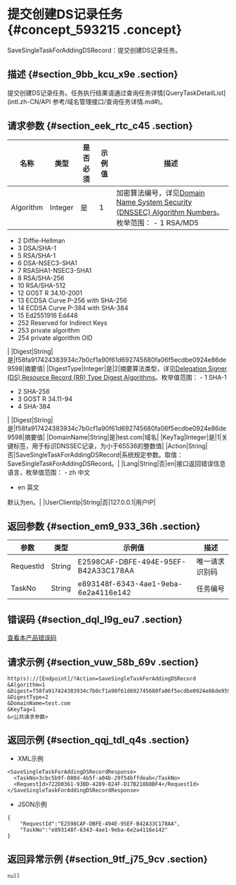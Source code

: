 # 提交创建DS记录任务 {#concept_593215 .concept}

SaveSingleTaskForAddingDSRecord：提交创建DS记录任务。

## 描述 {#section_9bb_kcu_x9e .section}

提交创建DS记录任务。任务执行结果请通过查询任务详情[QueryTaskDetailList](intl.zh-CN/API 参考/域名管理接口/查询任务详情.md#)。

## 请求参数 {#section_eek_rtc_c45 .section}

|名称|类型|是否必须|示例值|描述|
|--|--|----|---|--|
|Algorithm|Integer|是|1|加密算法编号，详见[Domain Name System Security \(DNSSEC\) Algorithm Numbers](https://www.iana.org/assignments/dns-sec-alg-numbers/dns-sec-alg-numbers.xhtml)。枚举范围： -   1 RSA/MD5
-   2 Diffie-Hellman
-   3 DSA/SHA-1
-   5 RSA/SHA-1
-   6 DSA-NSEC3-SHA1
-   7 RSASHA1-NSEC3-SHA1
-   8 RSA/SHA-256
-   10 RSA/SHA-512
-   12 GOST R 34.10-2001
-   13 ECDSA Curve P-256 with SHA-256
-   14 ECDSA Curve P-384 with SHA-384
-   15 Ed2551916 Ed448
-   252 Reserved for Indirect Keys
-   253 private algorithm
-   254 private algorithm OID

 |
|Digest|String|是|f58fa917424383934c7b0cf1a90f61d692745680fa06f5ecdbe0924e86de9598|摘要值|
|DigestType|Integer|是|2|摘要算法类型，详见[Delegation Signer \(DS\) Resource Record \(RR\) Type Digest Algorithms](https://www.iana.org/assignments/ds-rr-types/ds-rr-types.xhtml)。枚举值范围： -   1 SHA-1
-   2 SHA-256
-   3 GOST R 34.11-94
-   4 SHA-384

 |
|Digest|String|是|f58fa917424383934c7b0cf1a90f61d692745680fa06f5ecdbe0924e86de9598|摘要值|
|DomainName|String|是|test.com|域名|
|KeyTag|Integer|是|1|关键标签，用于标识DNSSEC记录，为小于65536的整数值|
|Action|String|否|SaveSingleTaskForAddingDSRecord|系统规定参数。取值：SaveSingleTaskForAddingDSRecord。|
|Lang|String|否|en|接口返回错误信息语言，枚举值范围： -   zh 中文
-   en 英文

 默认为en。|
|UserClientIp|String|否|127.0.0.1|用户IP|

## 返回参数 {#section_em9_933_36h .section}

|参数|类型|示例值|描述|
|--|--|---|--|
|RequestId|String|E2598CAF-DBFE-494E-95EF-B42A33C178AA|唯一请求识别码|
|TaskNo|String|e893148f-6343-4ae1-9eba-6e2a4116e142|任务编号|

## 错误码 {#section_dql_l9g_eu7 .section}

[查看本产品错误码](https://error-center.alibabacloud.com/status/product/Domain)

## 请求示例 {#section_vuw_58b_69v .section}

``` {#codeblock_zup_33x_6np}
http(s)://[Endpoint]/?Action=SaveSingleTaskForAddingDSRecord
&Algorithm=1
&Digest=f58fa917424383934c7b0cf1a90f61d692745680fa06f5ecdbe0924e86de9598
&DigestType=2
&DomainName=test.com
&KeyTag=1
&<公共请求参数>
```

## 返回示例 {#section_qqj_tdl_q4s .section}

-   XML示例

``` {#codeblock_dco_9bp_ixc}
<SaveSingleTaskForAddingDSRecordResponse>
  <TaskNo>3cbc5b9f-080d-4b5f-a04b-29f54bffdeab</TaskNo>
  <RequestId>722D0361-93BD-4289-824F-D17B218D8BF4</RequestId>
</SaveSingleTaskForAddingDSRecordResponse>
```

-   JSON示例

``` {#codeblock_cr6_0qh_gvd}
{
    "RequestId":"E2598CAF-DBFE-494E-95EF-B42A33C178AA",
    "TaskNo":"e893148f-6343-4ae1-9eba-6e2a4116e142"
}
```


## 返回异常示例 {#section_9tf_j75_9cv .section}

``` {#codeblock_ca9_tu0_eat}
null
```

